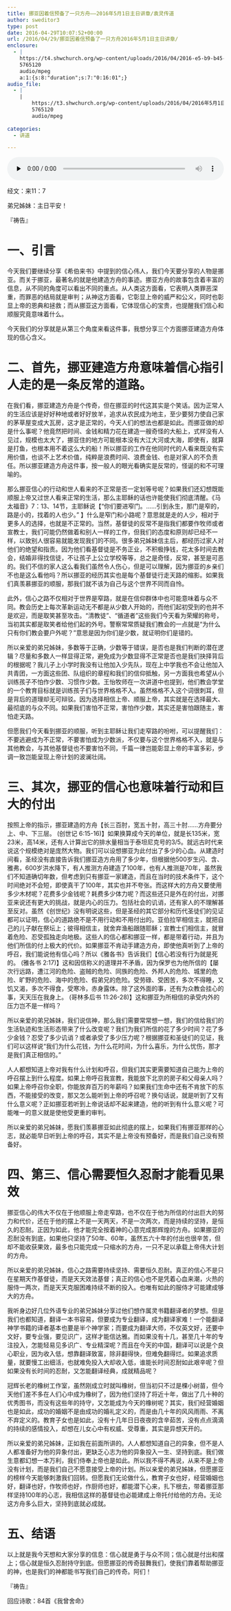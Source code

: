 ```yaml
---
title: 挪亚因着信预备了一只方舟——2016年5月1日主日讲章/袁灵传道
author: sweditor3
type: post
date: 2016-04-29T10:07:52+00:00
url: /2016/04/29/挪亚因着信预备了一只方舟2016年5月1日主日讲章/
enclosure:
  - |
    https://t4.shwchurch.org/wp-content/uploads/2016/04/2016-e5-b9-b45-e6-9c-881-e6-97-a5-e8-af-81-e9-81-93-e5-bd-95-e9-9f-b3.mp3
    5765120
    audio/mpeg
    a:1:{s:8:"duration";s:7:"0:16:01";}
audio_file:
  - |
    |
        https://t3.shwchurch.org/wp-content/uploads/2016/04/2016年5月1日证道录音.mp3
        5765120
        audio/mpeg
        
categories:
  - 讲道

---
```

<audio class="wp-audio-shortcode" id="audio-13759-544" preload="none" style="width: 100%;" controls="controls"><source type="audio/mpeg" src="http://t5.shwchurch.org/wp-content/uploads/2016/04/2016-e5-b9-b45-e6-9c-881-e6-97-a5-e8-af-81-e9-81-93-e5-bd-95-e9-9f-b3.mp3?_=544" /><http://t5.shwchurch.org/wp-content/uploads/2016/04/2016-e5-b9-b45-e6-9c-881-e6-97-a5-e8-af-81-e9-81-93-e5-bd-95-e9-9f-b3.mp3></audio> 

经文：来11：7

弟兄姊妹：主日平安！

『祷告』

# 一、引言

今天我们要继续分享《希伯来书》中提到的信心伟人，我们今天要分享的人物是挪亚。而关于挪亚，最著名的就是他建造方舟的事迹。挪亚方舟的故事包含着丰富的信息，从不同的角度可以看出不同的重点。从人类这方面看，它表明人类罪恶深重，而罪恶的结局就是审判；从神这方面看，它彰显上帝的威严和公义，同时也彰显上帝的恩典和拯救；而从挪亚这方面看，它体现信心的宝贵，也提醒我们信心和顺服究竟意味着什么。

今天我们的分享就是从第三个角度来看这件事，我想分享三个方面挪亚建造方舟体现的信心含义。

# 二、首先，挪亚建造方舟意味着信心指引人走的是一条反常的道路。

在我们看，挪亚建造方舟是个传奇，但在挪亚的时代这其实是个笑话。因为正常人的生活应该是好好种地或者好好放羊，追求从农民成为地主，至少要努力使自己家的茅草屋变成大瓦房，这才是正常的，今天人们的想法也都是如此。而挪亚做的却是什么事呢？他竟然把时间、金钱和精力花在建造一艘奇怪的大船上，式样没有人见过，规模也太大了，挪亚住的地方可能根本没有大江大河或大海，即使有，就算是打鱼，也根本用不着这么大的船！所以挪亚的工作在他同时代的人看来既没有实用价值，也谈不上艺术价值，纯粹是浪费时间、浪费金钱、也是对家人的不负责任。所以挪亚建造方舟这件事，按一般人的眼光看确实是反常的，怪诞的和不可理喻的。

那么挪亚信心的行动和世人看来的不正常是否一定划等号呢？如果我们还幻想既能顺服上帝又过世人看来正常的生活，那么主耶稣的话也许能使我们彻底清醒。《马太福音》7：13、14节，主耶稣说【“你们要进窄门。……引到永生，那门是窄的，路是小的，找着的人也少。” 】什么是窄门和小路呢？意思就是走的人少，相对于更多人的选择，也就是不正常的。当然，基督徒的反常不是指我们都要作牧师或者宣教士，我们可能仍然做着和别人一样的工作，但我们的态度和原则却已经不一样，以致别人很容易就能发现我们的不同。很多弟兄姊妹信主后，都经历过家人对他们的绝望和指责。因为他们看基督徒是不务正业，不积极挣钱，花太多时间去教会，结婚非得找信徒，不让孩子上公立学校等等，总之是奇怪，反常，甚至是可恶的。我们不信的家人这么看我们虽然令人伤心，但是可以理解，因为挪亚的乡亲们不也是这么看他吗？所以挪亚的经历其实也是每个基督徒行走天路的缩影。如果我们真羡慕挪亚的顺服，那我们就不该为自己与这个世界不同而自怜。

此外，信心之路不仅相对于世界是窄路，就是在信仰群体中也可能意味着与众不同。教会历史上每次革新运动无不都是从少数人开始的，而他们起初受到的也并不是欢迎，而是取笑甚至攻击。“清教徒”、“循道者”这些我们今天看为荣耀的称号，当初其实都是取笑者给他们起的外号。警察常常质疑我们教会的一点就是“为什么只有你们教会要户外呢？”意思是因为你们是少数，就证明你们是错的。

所以亲爱的弟兄姊妹，多数等于正确，少数等于错误，是否也是我们判断的潜在逻辑？尽量和多数人一样显得正常，避免成为少数显得不正常是否也是我们抉择背后的根据呢？我儿子上小学时我没有让他加入少先队，现在上中学我也不会让他加入共青团，一方面这些团、队组织的章程和我们的信仰抵触，另一方面我也希望从小训练孩子不怕作少数、习惯作少数。王怡牧师在一次讲道中也提到，他们教会学堂的一个教育目标就是训练孩子们与世界格格不入。虽然格格不入这个词很刺耳，但是背后的道理却无可辩驳。因为选择相信上帝、顺服上帝，其实就是在选择最大、最彻底的与众不同。如果我们害怕不正常，害怕作少数，其实还是害怕跟随主，害怕走天路。

但愿我们今天看到挪亚的顺服，听到主耶稣让我们走窄路的吩咐，可以提醒我们：不要逃避成为不正常，不要害怕成为少数派，不仅要与这个世界格格不入，就是与其他教会，与其他基督徒也不要害怕不同，千篇一律岂能彰显上帝的丰富多彩，步调一致岂能呈现上帝计划的波澜壮阔。

# 三、其次，挪亚的信心也意味着行动和巨大的付出

按照上帝的指示，挪亚建造的方舟【长三百肘，宽五十肘，高三十肘……方舟要分上、中、下三层。 (创世记 6:15-16)】如果换算成今天的单位，就是长135米，宽23米，高14米，还有人计算出它的排水量相当于泰坦尼克号的3/5。就远古时代来说这个规模绝对是庞然大物。我们可以设想挪亚为此付出了多少的心血。从建造时间看，圣经没有直接告诉我们挪亚造方舟用了多少年，但根据他500岁生闪、含、雅弗，600岁洪水降下，有人推测方舟建造了100年，也有人推测是70年，虽然我们不知道确切年数，但考虑到只有挪亚一家建造，而且在当时的技术条件下，这个时间绝对不会短，即使真干了100年，其实也并不夸张。而这样大的方舟又要使用多少木材呢？花费多少金钱呢？耗费多少体力呢？而这些还只是外在的付出，对挪亚来说还有更大的挑战，就是内心的压力。包括社会的讥诮，还有家人的不理解甚至反对。虽然《创世纪》没有明说这些，但是圣经的其它部分和历代圣徒们的见证都可以证明，信心的道路绝不是不用行动和不用付出的。亚伯拉罕相信主，就把自己的儿子献在祭坛上；彼得相信主，就舍弃渔船跟随耶稣；宣教士们相信主，就冒着危险、忍受孤独走向地极。这些人的信心都和挪亚一样，都是带着行动，并且为他们所信的付上极大的代价。如果挪亚不肯动手建造方舟，即使他真听到了上帝的呼召，我们能说他有信心吗？所以《雅各书》告诉我们【信心若没有行为就是死的。 (雅各书 2:17)】这和因信称义的道理并不矛盾，因为保罗也为他所信的【屡次行远路，遭江河的危险、盗贼的危险、同族的危险、外邦人的危险、城里的危险、旷野的危险、海中的危险、假弟兄的危险。受劳碌、受困苦，多次不得睡，又饥又渴，多次不得食，受寒冷，赤身露体。除了这外面的事，还有为众教会挂心的事，天天压在我身上。 (哥林多后书 11:26-28)】这和挪亚为所相信的承受内外的压力岂不是一样吗？

所以亲爱的弟兄姊妹，我们说信神，那么我们需要常常想一想，我们的信给我们的生活轨迹和生活形态带来了什么改变呢？我们为我们所信的花了多少时间？花了多少金钱？忍受了多少讥诮？或者承受了多少压力呢？根据挪亚和圣徒们的见证，我们可以这样说“我们为什么花钱，为什么花时间，为什么喜乐，为什么忧伤，那才是我们真正相信的。”

人人都想知道上帝对我有什么计划和呼召，但我们其实更需要知道自己能为上帝的呼召摆上到什么程度。如果上帝呼召我宣教，我能放下北京的房子和父母亲人吗？如果上帝呼召你全职，你能放弃百万的年薪吗？如果我们生命中还有不肯放下的东西，不能接受的改变，那又怎么能听到上帝的呼召呢？换句话说，就是听到了又有什么意义呢？正如挪亚若听到上帝说话却不起来建造，他的听到有什么意义呢？可能唯一的意义就是使他受更重的审判。

所以亲爱的弟兄姊妹，愿我们羡慕挪亚如此彻底的摆上，如果我们有挪亚那样的心志，就必能早日听到上帝的呼召，其实不是上帝没有预备好，而是我们自己没有预备好。

# 四、第三、信心需要恒久忍耐才能看见果效

挪亚信心的伟大不仅在于他顺服上帝走窄路，也不仅在于他为所信的付出巨大的努力和代价，还在于他的摆上不是一天两天，不是一次两次，而是持续的坚持，是恒久的忍耐。正因为如此，他才能完全按着神的心意完成那辉煌的方舟。如果挪亚的忍耐没有到底，如果他只坚持了50年、60年，虽然五六十年的付出也很辛苦，但却不能收获果效，最多也只能完成一只缩水的方舟，一只不足以承载上帝伟大计划的方舟。

所以亲爱的弟兄姊妹，信心之路需要持续坚持、需要恒久忍耐。真正的信心不是只在星期天作基督徒，而是天天效法基督；真正的信心也不是凭着心血来潮，火热的服侍一两次，而是天天克服困难持续不断的投入。也唯有如此的服侍才可能建成够大的方舟。

我听身边好几位外语专业的弟兄姊妹分享过他们想作属灵书籍翻译者的梦想。但是我们也都知道，翻译一本书容易，但要成为专业翻译，成为翻译家难！一个能翻译神学书籍的译者基本也要是半个神学家；而要成为翻译大师，不仅英文好，还要中文好，要专业强，要见识广，这样才能信达雅。而如果没有十几，甚至几十年的专注投入，怎能轻易见多识广、专业精深呢？而且在今天的中国，翻译可以说是个良心职业，因为收入低，想靠翻译致富，除非翻得快，但难免翻得烂。如果追求质量，就要慢工出细活，也就难免投入大却收入低，谁能长时间忍耐如此艰辛呢？但如果没有长时间的忍耐，又怎能翻译经典，成就精品呢？

冠辉长老的橡树工作室，虽然刚成立时就叫橡树，但当初只不过是棵小树苗，但今天他们差不多在人们心中成为橡树了，因为他们坚持了将近十年，做出了几十种的优秀图书，而没有这些年的持守，又怎能成为今天的橡树呢？其实，我们经营婚姻也是如此，成功的婚姻不是由成功的婚礼定义的，而是由几十年的风风雨雨、不离不弃定义的。教育子女也是如此，没有十几年日日夜夜的含辛茹苦，没有点点滴滴的持续的感情投入，却想在儿女心中有权威、受尊重，其实是异想天开的。

所以亲爱的弟兄姊妹，正如我在前面所讲的。人人都想知道自己的异象，但不是人人都准备好为他的异象付出，更缺乏心志为他的异象投入一生、坚持到底。我们做生意都幻想一本万利，我们侍奉上帝也是如此。所以我不得不再说，从来不是上帝没有计划，而是我们自己不愿意接受上帝的计划。所以亲爱的弟兄姊妹，但愿挪亚的榜样今天能够刺激我们回转。但愿我们无论做什么，教育子女也好，经营婚姻也好，翻译也好，作牧师也好，作厨师也好，都能潜下心来，扎下根去，带着挪亚那样坚持100年的心志，我相信这样的基督徒也必能建成上帝托付给他的方舟。无论这方舟多么巨大，坚持到底就必成就。

# 五、结语

以上就是我今天想和大家分享的信息：信心就是勇于与众不同；信心就是付出和摆上；信心就是恒久忍耐持守到底。但愿挪亚的传奇鼓舞我们，使我们靠着帮助挪亚的神，也是我们的神都能书写我们自己的传奇。阿们！

『祷告』

回应诗歌：84首《我曾舍命》